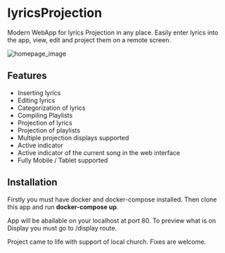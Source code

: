 # lyricsProjection

Modern WebApp for lyrics Projection in any place.
Easily enter lyrics into the app, view, edit and project them on a remote screen.

![homepage_image](https://iili.io/208drP.md.png)

## Features

* Inserting lyrics
* Editing lyrics
* Categorization of lyrics
* Compiling Playlists
* Projection of lyrics
* Projection of playlists
* Multiple projection displays supported
* Active indicator
* Active indicator of the current song in the web interface
* Fully Mobile / Tablet supported

## Installation

Firstly you must have docker and docker-compose installed.
Then clone this app and run **docker-compose up**.

App will be abailable on your localhost at port 80. To preview what is on Display you must go to /display route.


Project came to life with support of local church.
Fixes are welcome.
